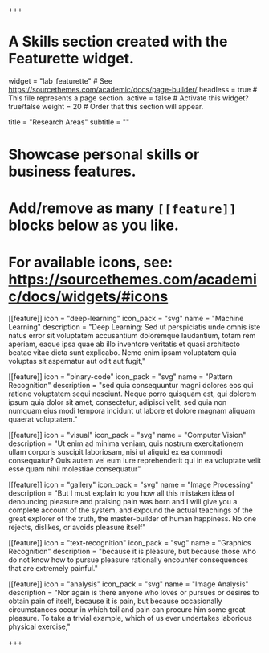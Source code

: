 +++
# A Skills section created with the Featurette widget.
widget = "lab_featurette"  # See https://sourcethemes.com/academic/docs/page-builder/
headless = true  # This file represents a page section.
active = false  # Activate this widget? true/false
weight = 20  # Order that this section will appear.

title = "Research Areas"
subtitle = ""

# Showcase personal skills or business features.
# 
# Add/remove as many `[[feature]]` blocks below as you like.
# 
# For available icons, see: https://sourcethemes.com/academic/docs/widgets/#icons

[[feature]]
  icon = "deep-learning"
  icon_pack = "svg"
  name = "Machine Learning"
  description = "Deep Learning: Sed ut perspiciatis unde omnis iste natus error sit voluptatem accusantium doloremque laudantium, totam rem aperiam, eaque ipsa quae ab illo inventore veritatis et quasi architecto beatae vitae dicta sunt explicabo. Nemo enim ipsam voluptatem quia voluptas sit aspernatur aut odit aut fugit,"
  
[[feature]]
  icon = "binary-code"
  icon_pack = "svg"
  name = "Pattern Recognition"
  description = "sed quia consequuntur magni dolores eos qui ratione voluptatem sequi nesciunt. Neque porro quisquam est, qui dolorem ipsum quia dolor sit amet, consectetur, adipisci velit, sed quia non numquam eius modi tempora incidunt ut labore et dolore magnam aliquam quaerat voluptatem."  
  
[[feature]]
  icon = "visual"
  icon_pack = "svg"
  name = "Computer Vision"
  description = "Ut enim ad minima veniam, quis nostrum exercitationem ullam corporis suscipit laboriosam, nisi ut aliquid ex ea commodi consequatur? Quis autem vel eum iure reprehenderit qui in ea voluptate velit esse quam nihil molestiae consequatur"

[[feature]]
  icon = "gallery"
  icon_pack = "svg"
  name = "Image Processing"
  description = "But I must explain to you how all this mistaken idea of denouncing pleasure and praising pain was born and I will give you a complete account of the system, and expound the actual teachings of the great explorer of the truth, the master-builder of human happiness. No one rejects, dislikes, or avoids pleasure itself"

[[feature]]
  icon = "text-recognition"
  icon_pack = "svg"
  name = "Graphics Recognition"
  description = "because it is pleasure, but because those who do not know how to pursue pleasure rationally encounter consequences that are extremely painful."

[[feature]]
  icon = "analysis"
  icon_pack = "svg"
  name = "Image Analysis"
  description = "Nor again is there anyone who loves or pursues or desires to obtain pain of itself, because it is pain, but because occasionally circumstances occur in which toil and pain can procure him some great pleasure. To take a trivial example, which of us ever undertakes laborious physical exercise,"


+++
